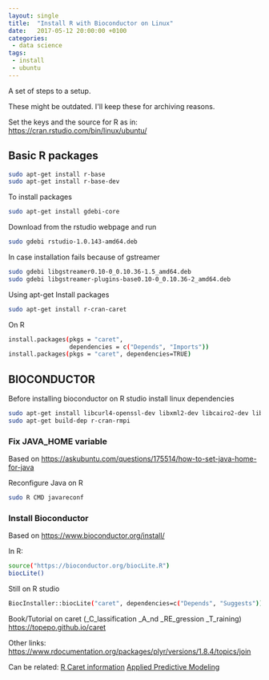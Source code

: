 ```yaml
---
layout: single
title:  "Install R with Bioconductor on Linux"
date:   2017-05-12 20:00:00 +0100
categories: 
 - data science
tags: 
 - install
 - ubuntu
---
```

A set of steps to a setup.

These might be outdated. I'll keep these for archiving reasons.

Set the keys and the source for R as in: https://cran.rstudio.com/bin/linux/ubuntu/

## Basic R packages
```bash
sudo apt-get install r-base
sudo apt-get install r-base-dev
```

To install packages
```bash
sudo apt-get install gdebi-core
```

Download from the rstudio webpage and run
```bash
sudo gdebi rstudio-1.0.143-amd64.deb
```

In case installation fails because of gstreamer
```bash
sudo gdebi libgstreamer0.10-0_0.10.36-1.5_amd64.deb
sudo gdebi libgstreamer-plugins-base0.10-0_0.10.36-2_amd64.deb
```

Using apt-get
Install packages
```bash
sudo apt-get install r-cran-caret
```

On R
```bash
install.packages(pkgs = "caret", 
                 dependencies = c("Depends", "Imports"))
install.packages(pkgs = "caret", dependencies=TRUE)
```


## BIOCONDUCTOR
Before installing bioconductor on R studio install linux dependencies
```bash
sudo apt-get install libcurl4-openssl-dev libxml2-dev libcairo2-dev libxt-dev libmagick++-dev octave liboctave-dev libpq-dev libssl-dev openjdk-9-jdk libmariadb-client-lgpl-dev
sudo apt-get build-dep r-cran-rmpi
```

### Fix JAVA_HOME variable

Based on https://askubuntu.com/questions/175514/how-to-set-java-home-for-java

Reconfigure Java on R
```bash
sudo R CMD javareconf
```

### Install Bioconductor

Based on https://www.bioconductor.org/install/

In R:
```bash
source("https://bioconductor.org/biocLite.R")
biocLite()
```

Still on R studio
```bash
BiocInstaller::biocLite("caret", dependencies=c("Depends", "Suggests"))
```

Book/Tutorial on caret (_C_lassification _A_nd _RE_gression _T_raining)
https://topepo.github.io/caret

Other links:
https://www.rdocumentation.org/packages/plyr/versions/1.8.4/topics/join

Can be related:
[R Caret information](https://topepo.github.io/caret/)
[Applied Predictive Modeling](http://appliedpredictivemodeling.com/)
